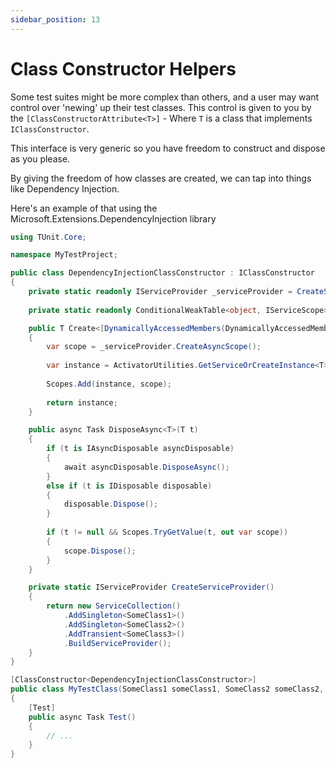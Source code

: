 ```yaml
---
sidebar_position: 13
---
```


# Class Constructor Helpers

Some test suites might be more complex than others, and a user may want control over 'newing' up their test classes.
This control is given to you by the `[ClassConstructorAttribute<T>]` - Where `T` is a class that implements `IClassConstructor`.

This interface is very generic so you have freedom to construct and dispose as you please.

By giving the freedom of how classes are created, we can tap into things like Dependency Injection.

Here's an example of that using the Microsoft.Extensions.DependencyInjection library

```csharp
using TUnit.Core;

namespace MyTestProject;

public class DependencyInjectionClassConstructor : IClassConstructor
{
    private static readonly IServiceProvider _serviceProvider = CreateServiceProvider();
    
    private static readonly ConditionalWeakTable<object, IServiceScope> Scopes = new();

    public T Create<[DynamicallyAccessedMembers(DynamicallyAccessedMemberTypes.PublicConstructors)] T>() where T : class
    {
        var scope = _serviceProvider.CreateAsyncScope();
        
        var instance = ActivatorUtilities.GetServiceOrCreateInstance<T>(scope.ServiceProvider);
        
        Scopes.Add(instance, scope);
        
        return instance;
    }

    public async Task DisposeAsync<T>(T t)
    {
        if (t is IAsyncDisposable asyncDisposable)
        {
            await asyncDisposable.DisposeAsync();
        }
        else if (t is IDisposable disposable)
        {
            disposable.Dispose();
        }
        
        if (t != null && Scopes.TryGetValue(t, out var scope))
        {
            scope.Dispose();
        }
    }

    private static IServiceProvider CreateServiceProvider()
    {
        return new ServiceCollection()
            .AddSingleton<SomeClass1>()
            .AddSingleton<SomeClass2>()
            .AddTransient<SomeClass3>()
            .BuildServiceProvider();
    }
}

[ClassConstructor<DependencyInjectionClassConstructor>]
public class MyTestClass(SomeClass1 someClass1, SomeClass2 someClass2, SomeClass3 someClass3)
{
    [Test]
    public async Task Test()
    {
        // ...
    }
}
```
